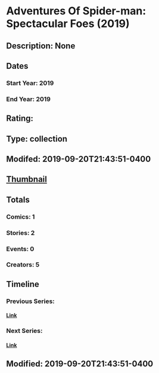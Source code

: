 # Adventures Of Spider-man: Spectacular Foes (2019)
## Description: None
## Dates
### Start Year: 2019
### End Year: 2019
## Rating: 
## Type: collection
## Modifed: 2019-09-20T21:43:51-0400
## [Thumbnail](http://i.annihil.us/u/prod/marvel/i/mg/b/40/image_not_available.jpg)
## Totals
### Comics: 1
### Stories: 2
### Events: 0
### Creators: 5
## Timeline
### Previous Series: 
#### [Link]()
### Next Series: 
#### [Link]()
## Modified: 2019-09-20T21:43:51-0400